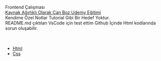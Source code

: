 Frontend Çalışması <br>
[Kaynak Ağırlıklı Olarak Can Boz Udemy Eğitimi](https://www.udemy.com/course/komple-frontend-egitimi) <br>
Kendime Özel Notlar Tutorial Gibi Bir Hedef Yoktur.<br>
README.md çıktıları VsCode için test ettim Github İçinde Html kodlarında sorun oluşabilir.<br>
<br>
<br>

* [Html](#Html/README.md)
* [Css](#Css/README.md)









